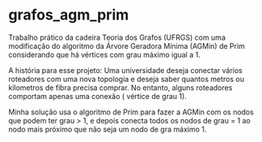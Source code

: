 # grafos_agm_prim
Trabalho prático da cadeira Teoria dos Grafos (UFRGS) com uma modificação do algoritmo da Árvore Geradora Mínima (AGMin) de Prim considerando que há vértices com grau máximo igual a 1.

A história para esse projeto: Uma universidade deseja conectar vários roteadores com uma nova topologia e deseja saber quantos metros ou kilometros de fibra precisa comprar.
No entanto, alguns roteadores comportam apenas uma conexão ( vértice de grau 1).

Minha solução usa o algoritmo de Prim para fazer a AGMin com os nodos que podem ter grau > 1, e depois conecta todos os nodos de grau = 1 ao nodo mais próximo que não seja um nodo de gra máximo 1.
